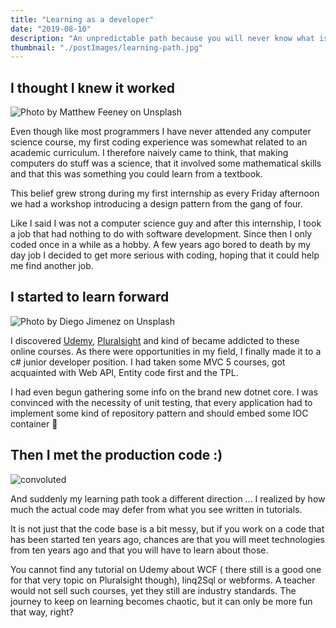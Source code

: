 ```yaml
---
title: "Learning as a developer"
date: "2019-08-10"
description: "An unpredictable path because you will never know what is hiding under the code you are about to open."
thumbnail: "./postImages/learning-path.jpg"
---
```


 ## I thought I knew it worked

 ![Photo by Matthew Feeney on Unsplash](./postImages/learning-path.jpg)

Even though like most programmers I have never attended any computer science course, my first coding experience was somewhat related to an academic curriculum. I therefore naively came to think, that making computers do stuff was a science, that it involved some mathematical skills and that this was something you could learn from a textbook.

This belief grew strong during my first internship as every Friday afternoon we had a workshop introducing a design pattern from the gang of four.

Like I said I was not a computer science guy and after this internship, I took a job that had nothing to do with software development. Since then I only coded once in a while as a hobby.
A few years ago bored to death by my day job I decided to get more serious with coding, hoping that it could help me find another job.

## I started to learn forward

![Photo by Diego Jimenez on Unsplash](./postImages/road.jpg)

I discovered [Udemy](https://www.udemy.com/), [Pluralsight](https://www.pluralsight.com) and kind of became addicted to these online courses. As there were opportunities in my field, I finally made it to a c# junior developer position.
I had taken some MVC 5 courses, got acquainted with Web API, Entity code first and the TPL. 

I had even begun gathering some info on the brand new dotnet core. I was convinced with the necessity of unit testing, that every application had to implement some kind of repository pattern and should embed some IOC container 🍨

## Then I met the production code :)

![convoluted](./postImages/convoluted.jpg)

And suddenly my learning path took a different direction ... 
I realized by how much the actual code may defer from what you see written in tutorials.

It is not just that the code base is a bit messy, but if you work on a code that has been started ten years ago, chances are that you will meet technologies from ten years ago and that you will have to learn about those.

You cannot find any tutorial on Udemy about WCF ( there still is a good one for that very topic on Pluralsight though), linq2Sql or webforms. A teacher would not sell such courses, yet they still are industry standards.
The journey to keep on learning becomes chaotic, but it can only be more fun that way, right?